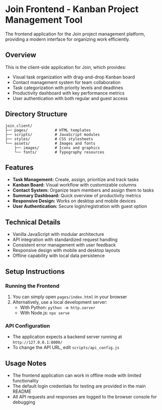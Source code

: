 # Join Frontend - Kanban Project Management Tool

The frontend application for the Join project management platform, providing a modern interface for organizing work efficiently.

## Overview

This is the client-side application for Join, which provides:

- Visual task organization with drag-and-drop Kanban board
- Contact management system for team collaboration
- Task categorization with priority levels and deadlines
- Productivity dashboard with key performance metrics
- User authentication with both regular and guest access

## Directory Structure

```
join_client/
├── pages/            # HTML templates
├── scripts/          # JavaScript modules
├── styles/           # CSS stylesheets
└── assets/           # Images and fonts
    ├── images/       # Icons and graphics
    └── fonts/        # Typography resources
```

## Features

- **Task Management:** Create, assign, prioritize and track tasks
- **Kanban Board:** Visual workflow with customizable columns
- **Contact System:** Organize team members and assign them to tasks
- **Summary Dashboard:** Quick overview of productivity metrics
- **Responsive Design:** Works on desktop and mobile devices
- **User Authentication:** Secure login/registration with guest option

## Technical Details

- Vanilla JavaScript with modular architecture
- API integration with standardized request handling
- Consistent error management with user feedback
- Responsive design with mobile and desktop layouts
- Offline capability with local data persistence

## Setup Instructions

### Running the Frontend

1. You can simply open `pages/index.html` in your browser
2. Alternatively, use a local development server:
   - With Python: `python -m http.server`
   - With Node.js: `npx serve`

### API Configuration

- The application expects a backend server running at `http://127.0.0.1:8000/`
- To change the API URL, edit `scripts/api_config.js`

## Usage Notes

- The frontend application can work in offline mode with limited functionality
- The default login credentials for testing are provided in the main README
- All API requests and responses are logged to the browser console for debugging
